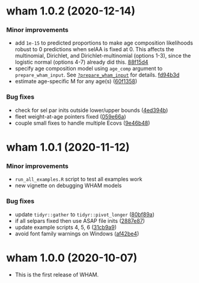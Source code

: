 wham 1.0.2 (2020-12-14)
=========================

### Minor improvements

* add `1e-15` to predicted proportions to make age composition likelihoods robust to 0 predictions when selAA is fixed at 0. This affects the multinomial, Dirichlet, and Dirichlet-multinomial (options 1-3), since the logistic normal (options 4-7) already did this. [88f15d4](https://github.com/timjmiller/wham/commit/88f15d4a51f69a3d649d76bcac0a8cf299c3135e)
* specify age composition model using `age_comp` argument to `prepare_wham_input`. See [`?prepare_wham_input`](https://timjmiller.github.io/wham/reference/prepare_wham_input.html) for details. [fd94b3d](https://github.com/timjmiller/wham/commit/fd94b3dcaf189482e10a6750c2f1b8350837fd48)
* estimate age-specific M for any age(s) ([60f1358](https://github.com/timjmiller/wham/commit/60f13584e515950bf43f358c5a0cfdb0e8a30241))

### Bug fixes

* check for sel par inits outside lower/upper bounds ([4ed394b](https://github.com/timjmiller/wham/commit/4ed394bac38d6054727bc4d3e17c8f4452ae8289))
* fleet weight-at-age pointers fixed ([059e66a](https://github.com/timjmiller/wham/commit/059e66a1cc6e90554862b3e30e815cf0d5cd18ab))
* couple small fixes to handle multiple Ecovs ([9e46b48](https://github.com/timjmiller/wham/commit/9e46b4818e01b2bfd12e500bd4376869001f265e))

wham 1.0.1 (2020-11-12)
=========================

### Minor improvements

* `run_all_examples.R` script to test all examples work
* new vignette on debugging WHAM models

### Bug fixes

* update `tidyr::gather` to `tidyr::pivot_longer` ([80bf89a](https://github.com/timjmiller/wham/commit/80bf89a69975a4ac5c037127d094afc3b00b7f59))
* if all selpars fixed then use ASAP file inits ([2887e87](https://github.com/timjmiller/wham/commit/2887e87aa4af08530765fbf04c002a00afd8efa1))
* update example scripts 4, 5, 6 ([31cb9a9](https://github.com/timjmiller/wham/commit/31cb9a931a83e9c76e5d63fd52243de917fe7c99))
* avoid font family warnings on Windows ([af42be4](https://github.com/timjmiller/wham/commit/af42be4d940785539f00e3ec29a85c605ef2a0de))

wham 1.0.0 (2020-10-07)
=========================

* This is the first release of WHAM.

